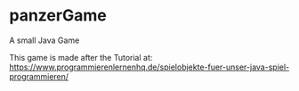 # panzerGame
A small Java Game

This game is made after the Tutorial at:
https://www.programmierenlernenhq.de/spielobjekte-fuer-unser-java-spiel-programmieren/
